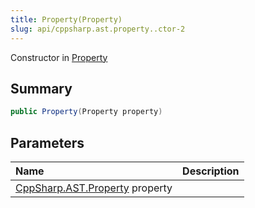```yaml
---
title: Property(Property)
slug: api/cppsharp.ast.property..ctor-2
---
```

Constructor in [Property](/api/cppsharp/ast/property)

## Summary



```csharp
public Property(Property property)
```

## Parameters

|Name|Description|
|:---|:---|
|[CppSharp.AST.Property](/api/cppsharp/ast/property) property||

